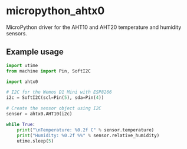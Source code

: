 # micropython_ahtx0

MicroPython driver for the AHT10 and AHT20 temperature and humidity sensors.

## Example usage

```python
import utime
from machine import Pin, SoftI2C

import ahtx0

# I2C for the Wemos D1 Mini with ESP8266
i2c = SoftI2C(scl=Pin(5), sda=Pin(4))

# Create the sensor object using I2C
sensor = ahtx0.AHT10(i2c)

while True:
    print("\nTemperature: %0.2f C" % sensor.temperature)
    print("Humidity: %0.2f %%" % sensor.relative_humidity)
    utime.sleep(5)
```
